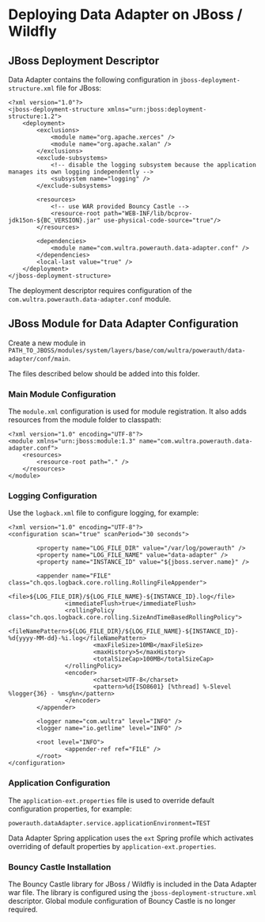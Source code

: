 # Deploying Data Adapter on JBoss / Wildfly

## JBoss Deployment Descriptor 

Data Adapter contains the following configuration in `jboss-deployment-structure.xml` file for JBoss:

```
<?xml version="1.0"?>
<jboss-deployment-structure xmlns="urn:jboss:deployment-structure:1.2">
    <deployment>
        <exclusions>
            <module name="org.apache.xerces" />
            <module name="org.apache.xalan" />
        </exclusions>
        <exclude-subsystems>
            <!-- disable the logging subsystem because the application manages its own logging independently -->
            <subsystem name="logging" />
        </exclude-subsystems>

        <resources>
            <!-- use WAR provided Bouncy Castle -->
            <resource-root path="WEB-INF/lib/bcprov-jdk15on-${BC_VERSION}.jar" use-physical-code-source="true"/>
        </resources>

		<dependencies>
			<module name="com.wultra.powerauth.data-adapter.conf" />
		</dependencies>
		<local-last value="true" />
	</deployment>
</jboss-deployment-structure>
```

The deployment descriptor requires configuration of the `com.wultra.powerauth.data-adapter.conf` module.

## JBoss Module for Data Adapter Configuration

Create a new module in `PATH_TO_JBOSS/modules/system/layers/base/com/wultra/powerauth/data-adapter/conf/main`.

The files described below should be added into this folder.

### Main Module Configuration

The `module.xml` configuration is used for module registration. It also adds resources from the module folder to classpath:
```
<?xml version="1.0" encoding="UTF-8"?>
<module xmlns="urn:jboss:module:1.3" name="com.wultra.powerauth.data-adapter.conf">
    <resources>
        <resource-root path="." />
    </resources>
</module>
```

### Logging Configuration

Use the `logback.xml` file to configure logging, for example:
```
<?xml version="1.0" encoding="UTF-8"?>
<configuration scan="true" scanPeriod="30 seconds">

        <property name="LOG_FILE_DIR" value="/var/log/powerauth" />
        <property name="LOG_FILE_NAME" value="data-adapter" />
        <property name="INSTANCE_ID" value="${jboss.server.name}" />

        <appender name="FILE" class="ch.qos.logback.core.rolling.RollingFileAppender">
                <file>${LOG_FILE_DIR}/${LOG_FILE_NAME}-${INSTANCE_ID}.log</file>
                <immediateFlush>true</immediateFlush>
                <rollingPolicy class="ch.qos.logback.core.rolling.SizeAndTimeBasedRollingPolicy">
                        <fileNamePattern>${LOG_FILE_DIR}/${LOG_FILE_NAME}-${INSTANCE_ID}-%d{yyyy-MM-dd}-%i.log</fileNamePattern>
                        <maxFileSize>10MB</maxFileSize>
                        <maxHistory>5</maxHistory>
                        <totalSizeCap>100MB</totalSizeCap>
                </rollingPolicy>
                <encoder>
                        <charset>UTF-8</charset>
                        <pattern>%d{ISO8601} [%thread] %-5level %logger{36} - %msg%n</pattern>
                </encoder>
        </appender>

        <logger name="com.wultra" level="INFO" />
        <logger name="io.getlime" level="INFO" />

        <root level="INFO">
                <appender-ref ref="FILE" />
        </root>
</configuration>
```

### Application Configuration

The `application-ext.properties` file is used to override default configuration properties, for example:
```
powerauth.dataAdapter.service.applicationEnvironment=TEST
```

Data Adapter Spring application uses the `ext` Spring profile which activates overriding of default properties by `application-ext.properties`.

### Bouncy Castle Installation

The Bouncy Castle library for JBoss / Wildfly is included in the Data Adapter war file. The library is configured
using the `jboss-deployment-structure.xml` descriptor. Global module configuration of Bouncy Castle is no longer required.